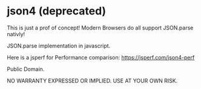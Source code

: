 json4 (deprecated)
=====

This is just a prof of concept! Modern Browsers do all support JSON.parse nativly!

JSON.parse implementation in javascript. 

Here is a jsperf for Performance comparison:
https://jsperf.com/json4-perf

Public Domain.

NO WARRANTY EXPRESSED OR IMPLIED. USE AT YOUR OWN RISK.
